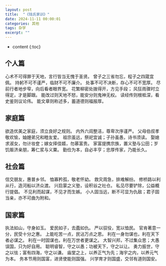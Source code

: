 ```yaml
---
layout: post
title:  "《钱氏家训》"
date: 2024-11-11 00:00:01
categories: 其他
tags: 杂学
excerpt: ""
---
```


* content
{:toc}


## 个人篇
心术不可得罪于天地，言行皆当无愧于圣贤。
曾子之三省勿忘，程子之四箴宜佩。
持躬不可不谨严，临财不可不廉介。
处事不可不决断，存心不可不宽厚。
尽前行者地步窄，向后看者眼界宽。
花繁柳密处拨得开，方见手段；
风狂雨骤时立得定，才是脚跟。
能改过则天地不怒，能安分则鬼神无权。
读经传则根柢深，看史鉴则议论伟。
能文章则称述多，蓄道德则福报厚。


## 家庭篇
欲造优美之家庭，须立良好之规则。
内外六闾整洁，尊卑次序谨严。
父母伯叔孝敬欢愉，妯娌弟兄和睦友爱。
祖宗虽远，祭祀宜诚；子孙虽愚，诗书须读。
娶媳求淑女，勿计妆奁；嫁女择佳婿，勿慕富贵。
家富提携宗族，置义塾与公田；岁饥赈济亲朋，筹仁浆与义粟。
勤俭为本，自必丰亨；忠厚传家，乃能长久。

## 社会篇
信交朋友，惠普乡邻。
恤寡矜孤，敬老怀幼。
救灾周急，排难解纷。
修桥路以利从行，造河船以济众渡。
兴启蒙之义塾，设积谷之社仓。
私见尽要铲除，公益概行提倡。
不见利而起谋，不见才而生嫉。
小人固当远，断不可显为仇敌；君子固当亲，亦不可曲为附和。

## 国家篇
执法如山，守身如玉。
爱民如子，去蠹如仇。
严以驭役，宽以恤民。
官肯著意一分，民受十分之惠。
上能吃苦一点，民沾万点之恩。
利在一身勿谋也，利在天下者必谋之。
利在一时固谋也，利在万世者更谋之。
大智兴邦，不过集众思；大愚误国，只为好自用。
聪明睿智，守之以愚；功被天下，守之以让。
勇力振世，守之以怯；富有四海，守之以谦。
庙堂之上，以养正气为先；海宇之内，以养元气为本。
务本节用则国富，进贤使能则国强。
兴学育才则国盛，交邻有道则国安。





